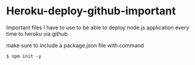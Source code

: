 # Heroku-deploy-github-important
Important files I have to use to be able to deploy node.js application every time to heroku via github

make sure to include a package.json file with command

 
```
$ npm init -y
```
